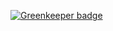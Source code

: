 
[![Greenkeeper badge](https://badges.greenkeeper.io/uwinkler/opitz-uhr.svg)](https://greenkeeper.io/)
